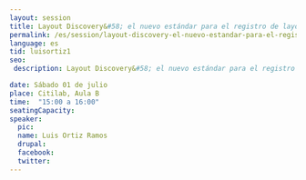 ```yaml
---
layout: session
title: Layout Discovery&#58; el nuevo estándar para el registro de layouts en el núcleo de Drupal
permalink: /es/session/layout-discovery-el-nuevo-estandar-para-el-registro-de-layouts-en-core/
language: es
tid: luisortiz1
seo:
 description: Layout Discovery&#58; el nuevo estándar para el registro de layouts en el núcleo de Drupal

date: Sábado 01 de julio
place: Citilab, Aula B
time:  "15:00 a 16:00"
seatingCapacity:
speaker:
  pic:
  name: Luis Ortiz Ramos
  drupal:
  facebook:
  twitter:
---
```

